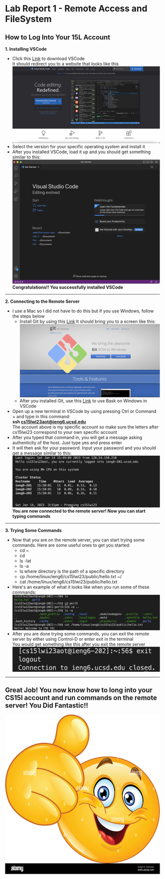 # Lab Report 1 - Remote Access and FileSystem
## How to Log Into Your 15L Account
**1. Installing VSCode**
* Click this [Link](https://code.visualstudio.com/) to download VSCode <br>
  It should redirect you to a website that looks like this <br>
  ![Image](VSCode.png)
* Select the version for your specific operating system and install it
* After you installed VSCode, load it up and you should get something similar to this: <br>
  ![Image](VSCodeMenu.png)
**Congratulations!! You successfully installed VSCode**
---
**2. Connecting to the Remote Server**
* I use a Mac so I did not have to do this but if you use Windows, follow the steps below
  * Install Git by using this [Link](https://gitforwindows.org/) It should bring you to a screen like this: <br>
  ![Image](Git.png)
  * After you installed Git, use this [Link](https://stackoverflow.com/questions/42606837/how-do-i-use-bash-on-windows-from-the-visual-studio-code-integrated-terminal/50527994#50527994) to use Bask on Windows in VSCode
* Open up a new terminal in VSCode by using pressing Ctrl or Command + and type in this command: <br>
  **ssh cs15lwi23aot@ieng6.ucsd.edu** <br>
  The account above is my specific account so make sure the letters after cs15lwi23 correspond to your own specific account
* After you typed that command in, you will get a message asking authenticity of the host. Just type yes and press enter
* It will then ask for your password. Input your password and you should get a message similar to this: <br>
  ![Image](LoginScreen.png)
**You are now connected to the remote server! Now you can start typing commands**
---
**3. Trying Some Commands**
* Now that you are on the remote server, you can start trying some commands. Here are some useful ones to get you started:
  * cd ~
  * cd 
  * ls -lat
  * ls -a
  * ls <directory> where directory is the path of a specific directory
  * cp /home/linux/ieng6/cs15lwi23/public/hello.txt ~/
  * cat /home/linux/ieng6/cs15lwi23/public/hello.txt
* Here's an example of what it looks like when you run some of these commands: <br>
  ![Image](ExampleCommands.png)
* After you are done trying some commands, you can exit the remote server by either using Control-D or enter exit in the terminal <br>
  You would get something like this after you exit the remote server <br>
  ![Image](Exit.png)
---
## Great Job! You now know how to long into your CS15l account and run commands on the remote server! You Did Fantastic!!
  ![Image](ThumbsUp.jpeg)
                                                                                   

  

